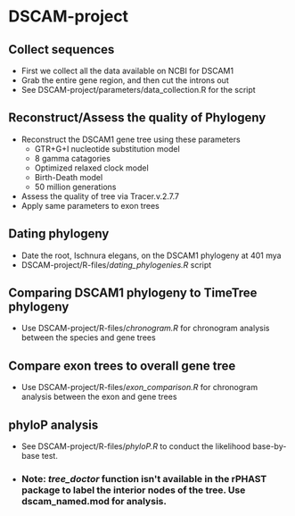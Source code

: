 # DSCAM-project
## Collect sequences
- First we collect all the data available on NCBI for DSCAM1
- Grab the entire gene region, and then cut the introns out
- See DSCAM-project/parameters/data_collection.R for the script
## Reconstruct/Assess the quality of Phylogeny
- Reconstruct the DSCAM1 gene tree using these parameters
    - GTR+G+I nucleotide substitution model
    - 8 gamma catagories
    - Optimized relaxed clock model
    - Birth-Death model
    - 50 million generations
- Assess the quality of tree via Tracer.v.2.7.7
- Apply same parameters to exon trees
## Dating phylogeny
- Date the root, Ischnura elegans, on the DSCAM1 phylogeny at 401 mya
- DSCAM-project/R-files/*dating_phylogenies.R* script
## Comparing DSCAM1 phylogeny to TimeTree phylogeny
- Use DSCAM-project/R-files/*chronogram.R* for chronogram analysis between the species and gene trees
## Compare exon trees to overall gene tree
- Use DSCAM-project/R-files/*exon_comparison.R* for chronogram analysis between the exon and gene trees
## phyloP analysis
- See DSCAM-project/R-files/*phyloP.R* to conduct the likelihood base-by-base test.
- ### Note: *tree_doctor* function isn't available in the rPHAST package to label the interior nodes of the tree. Use dscam_named.mod for analysis.
